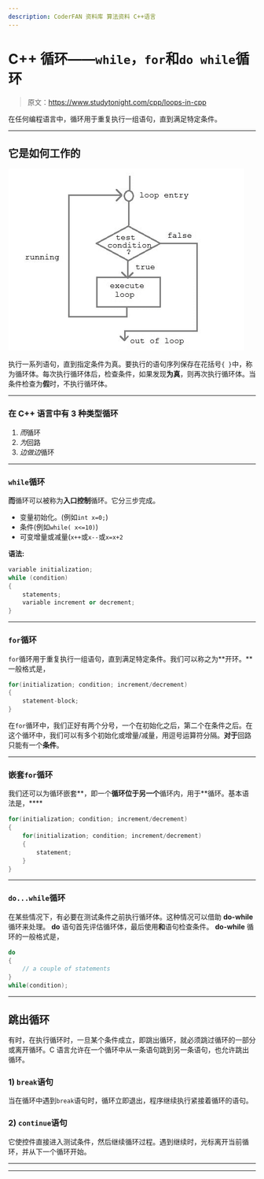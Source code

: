 ```yaml
---
description: CoderFAN 资料库 算法资料 C++语言
---
```


# C++ 循环——`while`，`for`和`do while`循环

> 原文：<https://www.studytonight.com/cpp/loops-in-cpp>

在任何编程语言中，循环用于重复执行一组语句，直到满足特定条件。

* * *

## 它是如何工作的

![loopflow diagram in C++](img/61548289db14159178aecf52d3a64367.png)

执行一系列语句，直到指定条件为真。要执行的语句序列保存在花括号`{ }`中，称为循环体。每次执行循环体后，检查条件，如果发现**为真**，则再次执行循环体。当条件检查为**假**时，不执行循环体。

* * *

### 在 C++ 语言中有 3 种类型循环

1.  *而*循环
2.  *为*回路
3.  *边做边*循环

* * *

### `while`循环

**而**循环可以被称为**入口控制**循环。它分三步完成。

*   变量初始化。(例如`int x=0;`)
*   条件(例如`while( x<=10)`)
*   可变增量或减量(`x++`或`x--`或`x=x+2`

**语法:**

```cpp
variable initialization;
while (condition)
{
    statements;
    variable increment or decrement; 
} 
```

* * *

### `for`循环

`for`循环用于重复执行一组语句，直到满足特定条件。我们可以称之为**开环。**一般格式是，

```cpp
for(initialization; condition; increment/decrement)
{
    statement-block;
}
```

在`for`循环中，我们正好有两个分号，一个在初始化之后，第二个在条件之后。在这个循环中，我们可以有多个初始化或增量/减量，用逗号运算符分隔。**对于**回路只能有一个**条件**。

* * *

### 嵌套`for`循环

我们还可以为循环嵌套**，即一个**循环位于另一个**循环内，用于**循环。基本语法是，****

```cpp
for(initialization; condition; increment/decrement)
{
    for(initialization; condition; increment/decrement)
    {
        statement;
    }
}
```

* * *

### `do...while`循环

在某些情况下，有必要在测试条件之前执行循环体。这种情况可以借助 **do-while** 循环来处理。 **do** 语句首先评估循环体，最后使用**和**语句检查条件。 **do-while** 循环的一般格式是，

```cpp
do
{
    // a couple of statements
}
while(condition);
```

* * *

## 跳出循环

有时，在执行循环时，一旦某个条件成立，即跳出循环，就必须跳过循环的一部分或离开循环。C 语言允许在一个循环中从一条语句跳到另一条语句，也允许跳出循环。

### 1) `break`语句

当在循环中遇到`break`语句时，循环立即退出，程序继续执行紧接着循环的语句。

### 2) `continue`语句

它使控件直接进入测试条件，然后继续循环过程。遇到继续时，光标离开当前循环，并从下一个循环开始。

* * *

* * *
